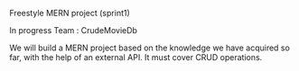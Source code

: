Freestyle MERN project (sprint1)

In progress
Team : CrudeMovieDb

We will build a MERN project based on the knowledge we have acquired so far, with the help of an external API. It must cover CRUD operations.
